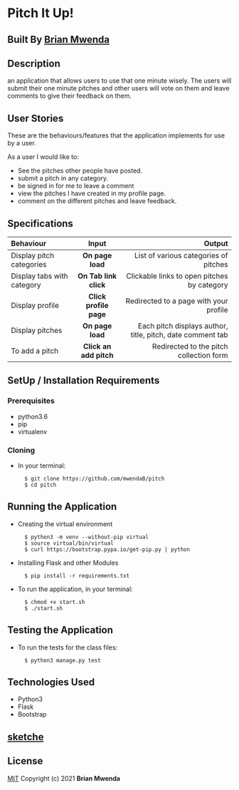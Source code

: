 # Pitch It Up!

## Built By [Brian Mwenda](https://github.com/mwendaB)

## Description
an application that allows users to use that one minute wisely. The users will submit their one minute pitches and other users will vote on them and leave comments to give their feedback on them.


## User Stories
These are the behaviours/features that the application implements for use by a user.

As a user I would like to:
* See the pitches other people have posted.
* submit a pitch in any category.
* be signed in for me to leave a comment
* view the pitches I have created in my profile page.
* comment on the different pitches and leave feedback.

## Specifications
| Behaviour | Input | Output |
| :---------------- | :---------------: | ------------------: |
| Display pitch categories | **On page load** | List of various categories of pitches |
| Display tabs with  category | **On Tab link click** | Clickable links to open pitches by category |
| Display profile | **Click profile page** | Redirected to a page with your profile |
| Display pitches | **On page load** | Each pitch displays author, title, pitch, date comment tab |
| To add a pitch  | **Click an add pitch** | Redirected to the pitch collection form|


## SetUp / Installation Requirements
### Prerequisites
* python3.6
* pip
* virtualenv

### Cloning
* In your terminal:

        $ git clone https://github.com/mwendaB/pitch
        $ cd pitch

## Running the Application
* Creating the virtual environment

        $ python3 -m venv --without-pip virtual
        $ source virtual/bin/virtual
        $ curl https://bootstrap.pypa.io/get-pip.py | python

* Installing Flask and other Modules

        $ pip install -r requirements.txt

* To run the application, in your terminal:

        $ chmod +x start.sh
        $ ./start.sh

## Testing the Application
* To run the tests for the class files:

        $ python3 manage.py test

## Technologies Used
* Python3
* Flask
* Bootstrap
## [sketche](https://www.figma.com/file/PmU0tyOTW6RVrqRcI8gSfQ/pitch-app?node-id=2%3A9)
## License
[MIT](license)
Copyright (c) 2021 **Brian Mwenda**